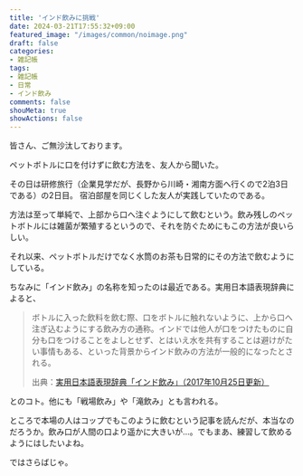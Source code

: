 ```yaml
---
title: 'インド飲みに挑戦'
date: 2024-03-21T17:55:32+09:00
featured_image: "/images/common/noimage.png"
draft: false
categories:
- 雑記帳
tags:
- 雑記帳
- 日常
- インド飲み
comments: false
shouMeta: true
showActions: false
---
```


皆さん、ご無沙汰しております。

ペットボトルに口を付けずに飲む方法を、友人から聞いた。

その日は研修旅行（企業見学だが、長野から川崎・湘南方面へ行くので2泊3日である）の2日目。
宿泊部屋を同じくした友人が実践していたのである。

方法は至って単純で、上部から口へ注ぐようにして飲むという。飲み残しのペットボトルには雑菌が繁殖するというので、それを防ぐためにもこの方法が良いらしい。

それ以来、ペットボトルだけでなく水筒のお茶も日常的にその方法で飲むようにしている。

ちなみに「インド飲み」の名称を知ったのは最近である。実用日本語表現辞典によると、

>ボトルに入った飲料を飲む際、口をボトルに触れないように、上から口へ注ぎ込むようにする飲み方の通称。インドでは他人が口をつけたものに自分も口をつけることをよしとせず、とはいえ水を共有することは避けがたい事情もある、といった背景からインド飲みの方法が一般的になったとされる。
>
>出典：[実用日本語表現辞典「インド飲み」（2017年10月25日更新）](https://www.weblio.jp/content/)

とのコト。他にも「戦場飲み」や「滝飲み」とも言われる。

ところで本場の人はコップでもこのように飲むという記事を読んだが、本当なのだろうか。飲み口が人間の口より遥かに大きいが…。でもまあ、練習して飲めるようにはしたいよね。

ではさらばじゃ。
